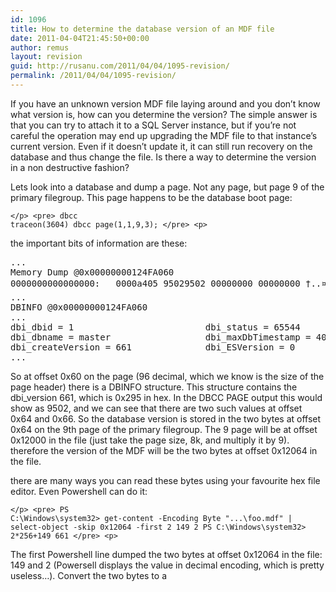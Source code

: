 ```yaml
---
id: 1096
title: How to determine the database version of an MDF file
date: 2011-04-04T21:45:50+00:00
author: remus
layout: revision
guid: http://rusanu.com/2011/04/04/1095-revision/
permalink: /2011/04/04/1095-revision/
---
```

If you have an unknown version MDF file laying around and you don&#8217;t know what version is, how can you determine the version? The simple answer is that you can try to attach it to a SQL Server instance, but if you&#8217;re not careful the operation may end up upgrading the MDF file to that instance&#8217;s current version. Even if it doesn&#8217;t update it, it can still run recovery on the database and thus change the file. Is there a way to determine the version in a non destructive fashion?

Lets look into a database and dump a page. Not any page, but page 9 of the primary filegroup. This page happens to be the database boot page:

<code class="prettyprint lang-sql">&lt;/p>
&lt;pre>
dbcc traceon(3604)
dbcc page(1,1,9,3);
&lt;/pre>
&lt;p></code>

the important bits of information are these:

<pre>...
Memory Dump @0x00000000124FA060
0000000000000000:   0000a405 95029502 00000000 00000000 †..¤........... 
...
DBINFO @0x00000000124FA060
...
dbi_dbid = 1                         dbi_status = 65544                   dbi_nextid = 1723153184
dbi_dbname = master                  dbi_maxDbTimestamp = 4000            dbi_version = 661
dbi_createVersion = 661              dbi_ESVersion = 0                    
...
</pre>

So at offset 0x60 on the page (96 decimal, which we know is the size of the page header) there is a DBINFO structure. This structure contains the dbi_version 661, which is 0x295 in hex. In the DBCC PAGE output this would show as 9502, and we can see that there are two such values at offset 0x64 and 0x66. So the database version is stored in the two bytes at offset 0x64 on the 9th page of the primary filegroup. The 9 page will be at offset 0x12000 in the file (just take the page size, 8k, and multiply it by 9). therefore the version of the MDF will be the two bytes at offset 0x12064 in the file.

there are many ways you can read these bytes using your favourite hex file editor. Even Powershell can do it:

<code class="prettyprint lang-sql">&lt;/p>
&lt;pre>
PS C:\Windows\system32> get-content -Encoding Byte "...\foo.mdf" | select-object -skip 0x12064 -first 2
149
2
PS C:\Windows\system32> 2*256+149
661
&lt;/pre>
&lt;p></code>

The first Powershell line dumped the two bytes at offset 0x12064 in the file: 149 and 2 (Powersell displays the value in decimal encoding, which is pretty useless&#8230;). Convert the two bytes to a
